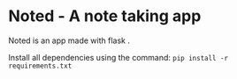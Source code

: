 # Noted - A note taking app
Noted is an app made with flask .


Install all dependencies using the command: ```pip install -r requirements.txt```
